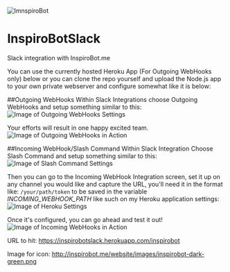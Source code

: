 ![ImnspiroBot](http://i.imgur.com/uPh4T8d.png)
# InspiroBotSlack
Slack integration with InspiroBot.me

You can use the currently hosted Heroku App (For Outgoing WebHooks only) below or you can clone the repo yourself and upload the Node.js app to your own private webserver and configure somewhat like it is below:

##Outgoing WebHooks
Within Slack Integrations choose Outgoing WebHooks and setup something similar to this:
![Image of Outgoing WebHooks Settings](http://i.imgur.com/fdLHTT4.png)

Your efforts will result in one happy excited team.
![Image of Outgoing WebHooks in Action](http://i.imgur.com/9dhHzkP.png)

##Incoming WebHook/Slash Command
Within Slack Integration Choose Slash Command and setup something similar to this:
![Image of Slash Command Settings](http://i.imgur.com/MzReYB7.png)

Then you can go to the Incoming WebHook Integration screen, set it up on any channel you would like and capture the URL, you'll need it in the format like: `/your/path/token` to be saved in the variable *INCOMING_WEBHOOK_PATH* like such on my Heroku application settings:
![Image of Heroku Settings](http://i.imgur.com/4MD1i5b.png)

Once it's configured, you can go ahead and test it out!
![Image of Incoming WebHooks in Action](http://i.imgur.com/YNeKT3l.png)

URL to hit: https://inspirobotslack.herokuapp.com/inspirobot

Image for icon: http://inspirobot.me/website/images/inspirobot-dark-green.png

